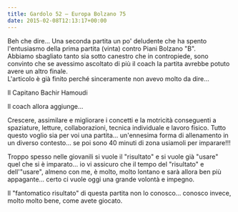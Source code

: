 ```yaml
---
title: Gardolo 52 – Europa Bolzano 75
date: 2015-02-08T12:13:17+00:00
---
```

Beh che dire… Una seconda partita un po' deludente che ha spento l'entusiasmo della prima partita (vinta) contro Piani Bolzano "B".  
Abbiamo sbagliato tanto sia sotto canestro che in contropiede, sono convinto che se avessimo ascoltato di più il coach la partita avrebbe potuto avere un altro finale.  
L'articolo è già finito perché sinceramente non avevo molto da dire…

Il Capitano Bachir Hamoudi

Il coach allora aggiunge…

Crescere, assimilare e migliorare i concetti e la motricità conseguenti a spaziature, letture, collaborazioni, tecnica individuale e lavoro fisico. Tutto questo voglio sia per voi una partita… un'ennesima forma di allenamento in un diverso contesto… se poi sono 40 minuti di zona usiamoli per imparare!!!

Troppo spesso nelle giovanili si vuole il "risultato" e si vuole già "usare" quel che si è imparato… io vi assicuro che il tempo del "risultato" e dell'"usare", almeno con me, è molto, molto lontano e sarà allora ben più appagante… certo ci vuole oggi una grande volontà e impegno.

Il "fantomatico risultato" di questa partita non lo conosco… conosco invece, molto molto bene, come avete giocato.